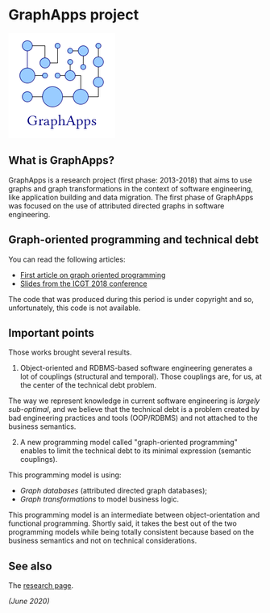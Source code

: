 # GraphApps project

![GraphApps](../logos/logo-graphapps-v3.png "GraphApps")

## What is GraphApps?

GraphApps is a research project (first phase: 2013-2018) that aims to use graphs and graph transformations in the context of software engineering, like application building and data migration. The first phase of GraphApps was focused on the use of attributed directed graphs in software engineering.

## Graph-oriented programming and technical debt

You can read the following articles:

  * [First article on graph oriented programming](../graph/first-article.md)
  * [Slides from the ICGT 2018 conference](../graph/staf-icgt2018.md)

The code that was produced during this period is under copyright and so, unfortunately, this code is not available.

## Important points

Those works brought several results.

1. Object-oriented and RDBMS-based software engineering generates a lot of couplings (structural and temporal). Those couplings are, for us, at the center of the technical debt problem.

The way we represent knowledge in current software engineering is *largely sub-optimal*, and we believe that the technical debt is a problem created by bad engineering practices and tools (OOP/RDBMS) and not attached to the business semantics.

2. A new programming model called "graph-oriented programming" enables to limit the technical debt to its minimal expression (semantic couplings).

This programming model is using:

  * *Graph databases* (attributed directed graph databases);
  * *Graph transformations* to model business logic.

This programming model is an intermediate between object-orientation and functional programming. Shortly said, it takes the best out of the two programming models while being totally consistent because based on the business semantics and not on technical considerations.

## See also

The [research page](index-research.md).

*(June 2020)*

